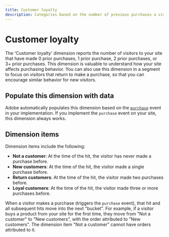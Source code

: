 ```yaml
---
title: Customer loyalty
description: Categories based on the number of previous purchases a visitor has made.
---
```


# Customer loyalty

The 'Customer loyalty' dimension reports the number of visitors to your site that have made 0 prior purchases, 1 prior purchase, 2 prior purchases, or 3+ prior purchases. This dimension is valuable to understand how your site affects purchasing behavior. You can also use this dimension in a segment to focus on visitors that return to make a purchase, so that you can encourage similar behavior for new visitors.

## Populate this dimension with data

Adobe automatically populates this dimension based on the [`purchase`](/help/implement/vars/page-vars/events/event-purchase.md) event in your implementation. If you implement the `purchase` event on your site, this dimension always works.

## Dimension items

Dimension items include the following:

* **Not a customer**: At the time of the hit, the visitor has never made a purchase before.
* **New customers**: At the time of the hit, the visitor made a single purchase before.
* **Return customers**: At the time of the hit, the visitor made two purchases before.
* **Loyal customers**: At the time of the hit, the visitor made three or more purchases before.

When a visitor makes a purchase (triggers the `purchase` event), that hit and all subsequent hits move into the next "bucket". For example, if a visitor buys a product from your site for the first time, they move from "Not a customer" to "New customers", with the order attributed to "New customers". The dimension item "Not a customer" cannot have orders attributed to it.

